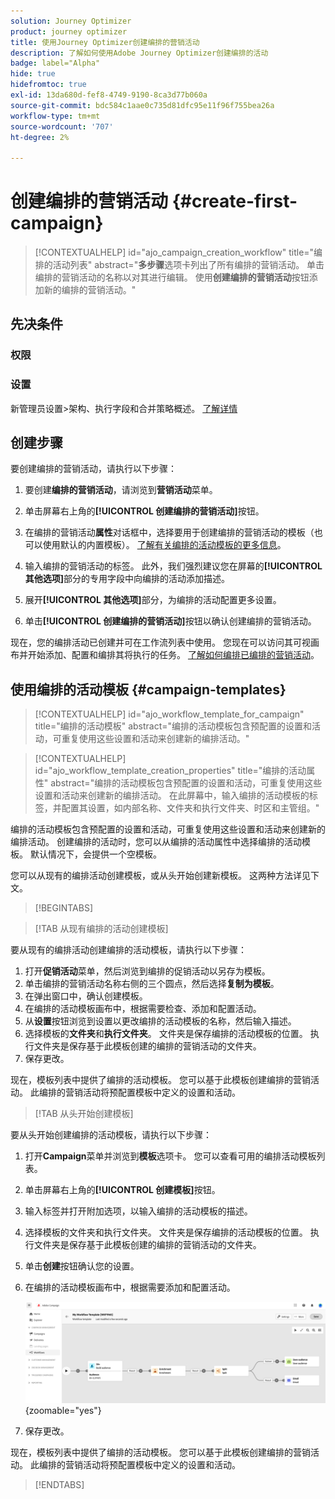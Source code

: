 ```yaml
---
solution: Journey Optimizer
product: journey optimizer
title: 使用Journey Optimizer创建编排的营销活动
description: 了解如何使用Adobe Journey Optimizer创建编排的活动
badge: label="Alpha"
hide: true
hidefromtoc: true
exl-id: 13da680d-fef8-4749-9190-8ca3d77b060a
source-git-commit: bdc584c1aae0c735d81dfc95e11f96f755bea26a
workflow-type: tm+mt
source-wordcount: '707'
ht-degree: 2%

---
```


# 创建编排的营销活动 {#create-first-campaign}

>[!CONTEXTUALHELP]
>id="ajo_campaign_creation_workflow"
>title="编排的活动列表"
>abstract="**多步骤**&#x200B;选项卡列出了所有编排的营销活动。 单击编排的营销活动的名称以对其进行编辑。 使用&#x200B;**创建编排的营销活动**&#x200B;按钮添加新的编排的营销活动。"

## 先决条件

### 权限

### 设置

新管理员设置>架构、执行字段和合并策略概述。 [了解详情](ms-schemas.md)


## 创建步骤

要创建编排的营销活动，请执行以下步骤：

1. 要创建&#x200B;**编排的营销活动**，请浏览到&#x200B;**营销活动**&#x200B;菜单。

1. 单击屏幕右上角的&#x200B;**[!UICONTROL 创建编排的营销活动]**&#x200B;按钮。

1. 在编排的营销活动&#x200B;**属性**&#x200B;对话框中，选择要用于创建编排的营销活动的模板（也可以使用默认的内置模板）。 [了解有关编排的活动模板的更多信息](#campaign-templates)。

1. 输入编排的营销活动的标签。 此外，我们强烈建议您在屏幕的&#x200B;**[!UICONTROL 其他选项]**&#x200B;部分的专用字段中向编排的活动添加描述。

1. 展开&#x200B;**[!UICONTROL 其他选项]**&#x200B;部分，为编排的活动配置更多设置。

1. 单击&#x200B;**[!UICONTROL 创建编排的营销活动]**&#x200B;按钮以确认创建编排的营销活动。

现在，您的编排活动已创建并可在工作流列表中使用。 您现在可以访问其可视画布并开始添加、配置和编排其将执行的任务。 [了解如何编排已编排的营销活动](orchestrate-activities.md)。

## 使用编排的活动模板 {#campaign-templates}

>[!CONTEXTUALHELP]
>id="ajo_workflow_template_for_campaign"
>title="编排的活动模板"
>abstract="编排的活动模板包含预配置的设置和活动，可重复使用这些设置和活动来创建新的编排活动。"

>[!CONTEXTUALHELP]
>id="ajo_workflow_template_creation_properties"
>title="编排的活动属性"
>abstract="编排的活动模板包含预配置的设置和活动，可重复使用这些设置和活动来创建新的编排活动。 在此屏幕中，输入编排的活动模板的标签，并配置其设置，如内部名称、文件夹和执行文件夹、时区和主管组。"

编排的活动模板包含预配置的设置和活动，可重复使用这些设置和活动来创建新的编排活动。 创建编排的活动时，您可以从编排的活动属性中选择编排的活动模板。 默认情况下，会提供一个空模板。

您可以从现有的编排活动创建模板，或从头开始创建新模板。 这两种方法详见下文。

>[!BEGINTABS]

>[!TAB 从现有编排的活动创建模板]

要从现有的编排活动创建编排的活动模板，请执行以下步骤：

1. 打开&#x200B;**促销活动**&#x200B;菜单，然后浏览到编排的促销活动以另存为模板。
1. 单击编排的营销活动名称右侧的三个圆点，然后选择&#x200B;**复制为模板**。
1. 在弹出窗口中，确认创建模板。
1. 在编排的活动模板画布中，根据需要检查、添加和配置活动。
1. 从&#x200B;**设置**&#x200B;按钮浏览到设置以更改编排的活动模板的名称，然后输入描述。
1. 选择模板的&#x200B;**文件夹**&#x200B;和&#x200B;**执行文件夹**。 文件夹是保存编排的活动模板的位置。 执行文件夹是保存基于此模板创建的编排的营销活动的文件夹。
1. 保存更改。

现在，模板列表中提供了编排的活动模板。 您可以基于此模板创建编排的营销活动。 此编排的营销活动将预配置模板中定义的设置和活动。


>[!TAB 从头开始创建模板]


要从头开始创建编排的活动模板，请执行以下步骤：

1. 打开&#x200B;**Campaign**&#x200B;菜单并浏览到&#x200B;**模板**&#x200B;选项卡。 您可以查看可用的编排活动模板列表。
1. 单击屏幕右上角的&#x200B;**[!UICONTROL 创建模板]**&#x200B;按钮。
1. 输入标签并打开附加选项，以输入编排的活动模板的描述。
1. 选择模板的文件夹和执行文件夹。 文件夹是保存编排的活动模板的位置。 执行文件夹是保存基于此模板创建的编排的营销活动的文件夹。
1. 单击&#x200B;**创建**&#x200B;按钮确认您的设置。
1. 在编排的活动模板画布中，根据需要添加和配置活动。

   ![](assets/wf-template-activities.png){zoomable="yes"}

1. 保存更改。

现在，模板列表中提供了编排的活动模板。 您可以基于此模板创建编排的营销活动。 此编排的营销活动将预配置模板中定义的设置和活动。

>[!ENDTABS]
